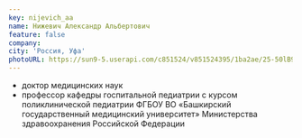 ```yaml
---
key: nijevich_aa
name: Нижевич Александр Альбертович 
feature: false
company: 
city: 'Россия, Уфа'
photoURL: https://sun9-5.userapi.com/c851524/v851524395/1ba2ae/25-50lB9T3U.jpg
---
```

- доктор медицинских наук
- профессор кафедры госпитальной педиатрии с курсом поликлинической педиатрии ФГБОУ ВО «Башкирский государственный медицинский университет» Министерства здравоохранения Российской Федерации